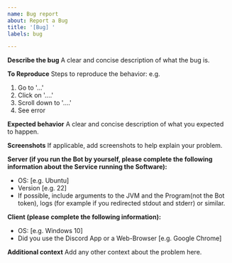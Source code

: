 ```yaml
---
name: Bug report
about: Report a Bug
title: '[Bug] '
labels: bug

---
```


**Describe the bug**
A clear and concise description of what the bug is.

**To Reproduce**
Steps to reproduce the behavior:
e.g.
1. Go to '...'
2. Click on '....'
3. Scroll down to '....'
4. See error


**Expected behavior**
A clear and concise description of what you expected to happen.

**Screenshots**
If applicable, add screenshots to help explain your problem.

**Server (if you run the Bot by yourself, please complete the following information about the Service running the Software):**
 - OS: [e.g. Ubuntu]
 - Version [e.g. 22]
 - If possible, include arguments to the JVM and the Program(not the Bot token), logs (for example if you redirected stdout and stderr) or similar.

**Client (please complete the following information):**
 - OS: [e.g. Windows 10]
 - Did you use the Discord App or a Web-Browser [e.g. Google Chrome]

**Additional context**
Add any other context about the problem here.
